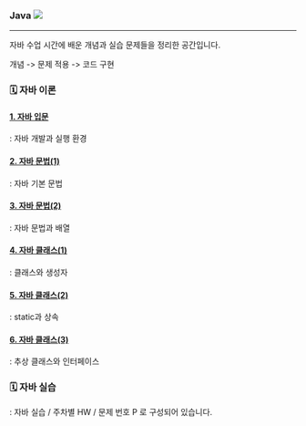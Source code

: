 ### Java ![](https://img.shields.io/badge/Java-007396?style=flat&logo=OpenJDK&logoColor=white")
***
자바 수업 시간에 배운 개념과 실습 문제들을 정리한 공간입니다.

개념 -> 문제 적용 -> 코드 구현

### 🗓️ 자바 이론
#### [1. 자바 입문](https://devlog111.tistory.com/1)
: 자바 개발과 실행 환경

#### [2. 자바 문법(1)](https://devlog111.tistory.com/2)
: 자바 기본 문법

#### [3. 자바 문법(2)](https://devlog111.tistory.com/3)
: 자바 문법과 배열

#### [4. 자바 클래스(1)](https://devlog111.tistory.com/4)
: 클래스와 생성자

#### [5. 자바 클래스(2)](https://devlog111.tistory.com/10)
: static과 상속

#### [6. 자바 클래스(3)](https://devlog111.tistory.com/12)
: 추상 클래스와 인터페이스

### 🗓️ 자바 실습

: 자바 실습 / 주차별 HW / 문제 번호 P 로 구성되어 있습니다.

